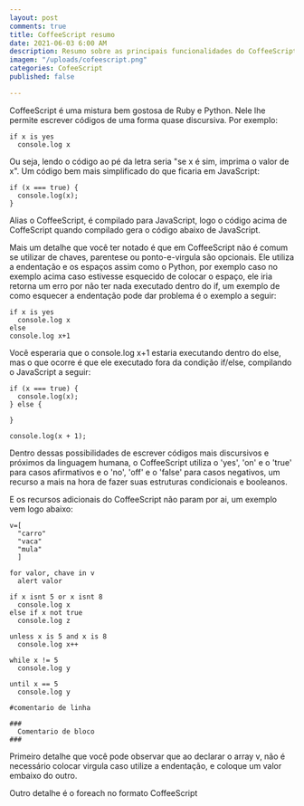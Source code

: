 ```yaml
---
layout: post
comments: true
title: CoffeeScript resumo
date: 2021-06-03 6:00 AM
description: Resumo sobre as principais funcionalidades do CoffeeScript
imagem: "/uploads/cofeescript.png"
categories: CofeeScript
published: false

---
```

CoffeeScript é uma mistura bem gostosa de Ruby e Python. Nele lhe permite escrever códigos de uma forma quase discursiva. Por exemplo:

    if x is yes
      console.log x

Ou seja, lendo o código ao pé da letra seria "se x é sim, imprima o valor de x". Um código bem mais simplificado do que ficaria em JavaScript:

    if (x === true) {
      console.log(x);
    }

Alias o CoffeeScript, é compilado para JavaScript, logo o código acima de CoffeScript quando compilado gera o código abaixo de JavaScript.

Mais um detalhe que você ter notado é que em CoffeeScript não é comum se utilizar de chaves, parentese ou ponto-e-virgula são opcionais. Ele utiliza a endentação e os espaços assim como o Python, por exemplo caso no exemplo acima caso estivesse esquecido de colocar o espaço, ele iria retorna um erro por não ter nada executado dentro do if, um exemplo de como esquecer a endentação pode dar problema é o exemplo a seguir:

    if x is yes 
      console.log x
    else
    console.log x+1

Você esperaria que o console.log x+1 estaria executando dentro do else, mas o que ocorre é que ele executado fora da condição if/else, compilando o JavaScript a seguir:

    if (x === true) {
      console.log(x);
    } else {
    
    }
    
    console.log(x + 1);

Dentro dessas possibilidades de escrever códigos mais discursivos e próximos da linguagem humana, o CoffeeScript utiliza o 'yes', 'on' e o 'true' para casos afirmativos e o 'no', 'off' e o 'false' para casos negativos, um recurso a mais na hora de  fazer suas estruturas condicionais e booleanos.

E os recursos adicionais do CoffeeScript não param por ai, um exemplo vem logo abaixo:

    v=[
      "carro"
      "vaca"
      "mula"
      ]
    
    for valor, chave in v
      alert valor
    
    if x isnt 5 or x isnt 8
      console.log x
    else if x not true
      console.log z
    
    unless x is 5 and x is 8
      console.log x++
      
    while x != 5
      console.log y
    
    until x == 5
      console.log y
      
    #comentario de linha
    
    ###
      Comentario de bloco
    ###
        

Primeiro detalhe que você pode observar que ao declarar o array v, não é necessário colocar virgula caso utilize a endentação, e coloque um valor embaixo do outro.

Outro detalhe é o foreach no formato CoffeeScript